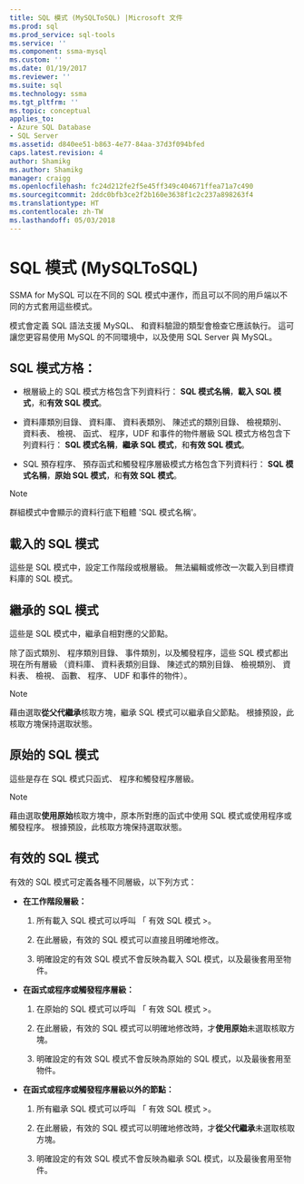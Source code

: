 ```yaml
---
title: SQL 模式 (MySQLToSQL) |Microsoft 文件
ms.prod: sql
ms.prod_service: sql-tools
ms.service: ''
ms.component: ssma-mysql
ms.custom: ''
ms.date: 01/19/2017
ms.reviewer: ''
ms.suite: sql
ms.technology: ssma
ms.tgt_pltfrm: ''
ms.topic: conceptual
applies_to:
- Azure SQL Database
- SQL Server
ms.assetid: d840ee51-b863-4e77-84aa-37d3f094bfed
caps.latest.revision: 4
author: Shamikg
ms.author: Shamikg
manager: craigg
ms.openlocfilehash: fc24d212fe2f5e45ff349c404671ffea71a7c490
ms.sourcegitcommit: 2ddc0bfb3ce2f2b160e3638f1c2c237a898263f4
ms.translationtype: HT
ms.contentlocale: zh-TW
ms.lasthandoff: 05/03/2018
---
```

# <a name="sql-modes-mysqltosql"></a>SQL 模式 (MySQLToSQL)
SSMA for MySQL 可以在不同的 SQL 模式中運作，而且可以不同的用戶端以不同的方式套用這些模式。  
  
模式會定義 SQL 語法支援 MySQL、 和資料驗證的類型會檢查它應該執行。 這可讓您更容易使用 MySQL 的不同環境中，以及使用 SQL Server 與 MySQL。  
  
## <a name="sql-modes-grid"></a>SQL 模式方格：  
  
-   根層級上的 SQL 模式方格包含下列資料行： **SQL 模式名稱**，**載入 SQL 模式**，和**有效 SQL 模式**。  
  
-   資料庫類別目錄、 資料庫、 資料表類別、 陳述式的類別目錄、 檢視類別、 資料表、 檢視、 函式、 程序，UDF 和事件的物件層級 SQL 模式方格包含下列資料行： **SQL 模式名稱**，**繼承 SQL 模式**，和**有效 SQL 模式**。  
  
-   SQL 預存程序、 預存函式和觸發程序層級模式方格包含下列資料行： **SQL 模式名稱**，**原始 SQL 模式**，和**有效 SQL 模式**。  
  
> [!NOTE]  
> 群組模式中會顯示的資料行底下粗體 'SQL 模式名稱'。  
  
## <a name="loaded-sql-modes"></a>載入的 SQL 模式  
這些是 SQL 模式中，設定工作階段或根層級。 無法編輯或修改一次載入到目標資料庫的 SQL 模式。  
  
## <a name="inherited-sql-modes"></a>繼承的 SQL 模式  
這些是 SQL 模式中，繼承自相對應的父節點。  
  
除了函式類別、 程序類別目錄、 事件類別，以及觸發程序，這些 SQL 模式都出現在所有層級 （資料庫、 資料表類別目錄、 陳述式的類別目錄、 檢視類別、 資料表、 檢視、 函數、 程序、 UDF 和事件的物件）。  
  
> [!NOTE]  
> 藉由選取**從父代繼承**核取方塊，繼承 SQL 模式可以繼承自父節點。 根據預設，此核取方塊保持選取狀態。  
  
## <a name="original-sql-modes"></a>原始的 SQL 模式  
這些是存在 SQL 模式只函式、 程序和觸發程序層級。  
  
> [!NOTE]  
> 藉由選取**使用原始**核取方塊中，原本所對應的函式中使用 SQL 模式或使用程序或觸發程序。 根據預設，此核取方塊保持選取狀態。  
  
## <a name="effective-sql-modes"></a>有效的 SQL 模式  
有效的 SQL 模式可定義各種不同層級，以下列方式：  
  
-   **在工作階段層級：**  
  
    1.  所有載入 SQL 模式可以呼叫 「 有效 SQL 模式 >。  
  
    2.  在此層級，有效的 SQL 模式可以直接且明確地修改。  
  
    3.  明確設定的有效 SQL 模式不會反映為載入 SQL 模式，以及最後套用至物件。  
  
-   **在函式或程序或觸發程序層級：**  
  
    1.  在原始的 SQL 模式可以呼叫 「 有效 SQL 模式 >。  
  
    2.  在此層級，有效的 SQL 模式可以明確地修改時，才**使用原始**未選取核取方塊。  
  
    3.  明確設定的有效 SQL 模式不會反映為原始的 SQL 模式，以及最後套用至物件。  
  
-   **在函式或程序或觸發程序層級以外的節點：**  
  
    1.  所有繼承 SQL 模式可以呼叫 「 有效 SQL 模式 >。  
  
    2.  在此層級，有效的 SQL 模式可以明確地修改時，才**從父代繼承**未選取核取方塊。  
  
    3.  明確設定的有效 SQL 模式不會反映為繼承 SQL 模式，以及最後套用至物件。  
  
